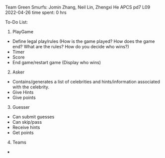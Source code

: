 Team Green Smurfs: Jomin Zhang, Neil Lin, Zhengxi He
APCS pd7
L09
2022-04-26
time spent: 0 hrs

To-Do List:
1) PlayGame
- Define legal play/rules (How is the game played? How does the game end? What are the rules? How do you decide who wins?)
- Timer
- Score
- End game/restart game (Display who wins)

2) Asker
- Contains/generates a list of celebrities and hints/information associated with the celebrity.
- Give Hints
- Give points

3) Guesser
- Can submit guesses
- Can skip/pass
- Receive hints
- Get points

4) Teams
- 
